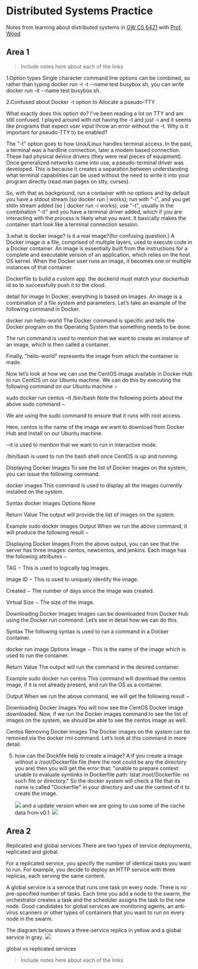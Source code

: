 # Distributed Systems Practice
Notes from learning about distributed systems in [GW CS 6421](https://gwdistsys18.github.io/) with [Prof. Wood](https://faculty.cs.gwu.edu/timwood/)

## Area 1
> Include notes here about each of the links


1.Option types
Single character command line options can be combined, so rather than typing docker run -i -t --name test busybox sh, you can write docker run -it --name test busybox sh.



2.Confused about Docker -t option to Allocate a pseudo-TTY

What exactly does this option do? I've been reading a lot on TTY and am still confused. I played around with not having the -t and just -i and it seems like programs that expect user input throw an error without the -t. Why is it important for pseudo-TTY to be enabled?

The "-t" option goes to how Unix/Linux handles terminal access. In the past, a terminal was a hardline connection, later a modem based connection. These had physical device drivers (they were real pieces of equipment). Once generalized networks came into use, a pseudo-terminal driver was developed. This is because it creates a separation between understanding what terminal capabilities can be used without the need to write it into your program directly (read man pages on stty, curses).

So, with that as background, run a container with no options and by default you have a stdout stream (so docker run | <cmd> works); run with "-i", and you get stdin stream added (so <cmd> | docker run -i works); use "-t", usually in the combination "-it" and you have a terminal driver added, which if you are interacting with the process is likely what you want. It basically makes the container start look like a terminal connection session.



3.what is docker image? is it a real image?(for confusing question.)
A Docker image is a file, comprised of multiple layers, used to execute code in a Docker container. An image is essentially built from the instructions for a complete and executable version of an application, which relies on the host OS kernel. When the Docker user runs an image, it becomes one or multiple instances of that container.

Dockerfile to build a custom app. 
the dockerid must match your dockerhub id so to successfully push it to the cloud.


detail for image
In Docker, everything is based on Images. An image is a combination of a file system and parameters. Let’s take an example of the following command in Docker.

docker run hello-world 
The Docker command is specific and tells the Docker program on the Operating System that something needs to be done.

The run command is used to mention that we want to create an instance of an image, which is then called a container.

Finally, "hello-world" represents the image from which the container is made.

Now let’s look at how we can use the CentOS image available in Docker Hub to run CentOS on our Ubuntu machine. We can do this by executing the following command on our Ubuntu machine −

sudo docker run centos –it /bin/bash
Note the following points about the above sudo command −

We are using the sudo command to ensure that it runs with root access.

Here, centos is the name of the image we want to download from Docker Hub and install on our Ubuntu machine.

─it is used to mention that we want to run in interactive mode.

/bin/bash is used to run the bash shell once CentOS is up and running.

Displaying Docker Images
To see the list of Docker images on the system, you can issue the following command.

docker images
This command is used to display all the images currently installed on the system.

Syntax
docker images 
Options
None

Return Value
The output will provide the list of images on the system.

Example
sudo docker images
Output
When we run the above command, it will produce the following result −

Displaying Docker Images
From the above output, you can see that the server has three images: centos, newcentos, and jenkins. Each image has the following attributes −

TAG − This is used to logically tag images.

Image ID − This is used to uniquely identify the image.

Created − The number of days since the image was created.

Virtual Size − The size of the image.

Downloading Docker Images
Images can be downloaded from Docker Hub using the Docker run command. Let’s see in detail how we can do this.

Syntax
The following syntax is used to run a command in a Docker container.

docker run image 
Options
Image − This is the name of the image which is used to run the container.

Return Value
The output will run the command in the desired container.

Example
sudo docker run centos
This command will download the centos image, if it is not already present, and run the OS as a container.

Output
When we run the above command, we will get the following result −

Downloading Docker Images
You will now see the CentOS Docker image downloaded. Now, if we run the Docker images command to see the list of images on the system, we should be able to see the centos image as well.

Centos
Removing Docker Images
The Docker images on the system can be removed via the docker rmi command. Let’s look at this command in more detail.


5. how can the Dockfile help to create a image?
   A:if you create a image without a /root/Dockerfile  file (here the root could be any the directory you are)
      then you will get the error that:
      "unable to prepare context: unable to evaluate symlinks in Dockerfile path: lstat /root/Dockerfile: no such file or directory." 
      So the docker system will check a file that its name is called "Dockerfile" in your directory and use the context of it to create the image.
      
      <img src="https://training.play-with-docker.com/images/ops-images-dockerfile.svg" > 
      and a update version when we are going to use some of the cache data from v0.1.
      <img src="https://training.play-with-docker.com/images/ops-images-cache.svg">
## Area 2
Replicated and global services
There are two types of service deployments, replicated and global.

For a replicated service, you specify the number of identical tasks you want to run. For example, you decide to deploy an HTTP service with three replicas, each serving the same content.

A global service is a service that runs one task on every node. There is no pre-specified number of tasks. Each time you add a node to the swarm, the orchestrator creates a task and the scheduler assigns the task to the new node. Good candidates for global services are monitoring agents, an anti-virus scanners or other types of containers that you want to run on every node in the swarm.

The diagram below shows a three-service replica in yellow and a global service in gray.
<img src="https://docs.docker.com/engine/swarm/images/replicated-vs-global.png">

global vs replicated services


> Include notes here about each of the links
